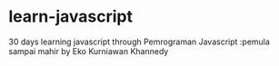 # learn-javascript

30 days learning javascript through Pemrograman Javascript :pemula sampai mahir by Eko Kurniawan Khannedy
